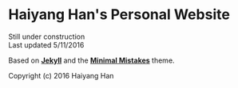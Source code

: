 # Haiyang Han's Personal Website
Still under construction  
Last updated 5/11/2016

Based on **[Jekyll](http://jekyllrb.com)** and the **[Minimal Mistakes](http://mmistakes.github.io/minimal-mistakes)** theme.

Copyright (c) 2016 Haiyang Han